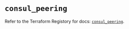 # `consul_peering`

Refer to the Terraform Registory for docs: [`consul_peering`](https://registry.terraform.io/providers/hashicorp/consul/2.20.0/docs/resources/peering).
